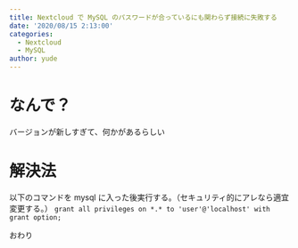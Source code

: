```yaml
---
title: Nextcloud で MySQL のパスワードが合っているにも関わらず接続に失敗する
date: '2020/08/15 2:13:00'
categories:
  - Nextcloud
  - MySQL
author: yude
---
```

# なんで？
バージョンが新しすぎて、何かがあるらしい  

# 解決法
以下のコマンドを mysql に入った後実行する。（セキュリティ的にアレなら適宜変更する。）
`grant all privileges on *.* to 'user'@'localhost' with grant option;`

おわり
